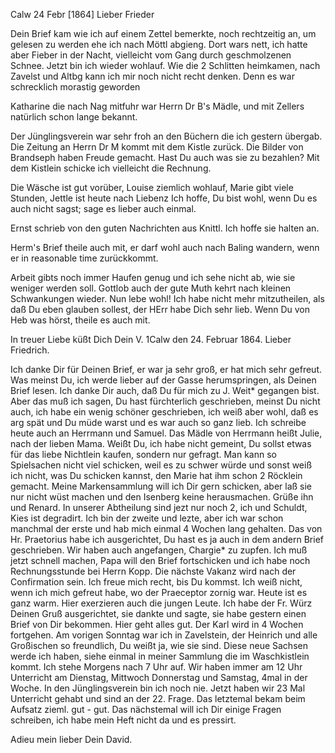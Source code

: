  Calw 24 Febr [1864]
Lieber Frieder

Dein Brief kam wie ich auf einem Zettel bemerkte, noch rechtzeitig an, um gelesen zu werden ehe ich nach Möttl abgieng. Dort wars nett, ich hatte aber Fieber in der Nacht, vielleicht vom Gang durch geschmolzenen Schnee. Jetzt bin ich wieder wohlauf. Wie die 2 Schlitten heimkamen, nach Zavelst und Altbg kann ich mir noch nicht recht denken. Denn es war schrecklich morastig geworden

Katharine die nach Nag mitfuhr war Herrn Dr B's Mädle, und mit Zellers natürlich schon lange bekannt.

Der Jünglingsverein war sehr froh an den Büchern die ich gestern übergab. Die Zeitung an Herrn Dr M kommt mit dem Kistle zurück. Die Bilder von Brandseph haben Freude gemacht. Hast Du auch was sie zu bezahlen? Mit dem Kistlein schicke ich vielleicht die Rechnung.

Die Wäsche ist gut vorüber, Louise ziemlich wohlauf, Marie gibt viele Stunden, Jettle ist heute nach Liebenz Ich hoffe, Du bist wohl, wenn Du es auch nicht sagst; sage es lieber auch einmal.

Ernst schrieb von den guten Nachrichten aus Knittl. Ich hoffe sie halten an.

Herm's Brief theile auch mit, er darf wohl auch nach Baling wandern, wenn er in reasonable time zurückkommt.

Arbeit gibts noch immer Haufen genug und ich sehe nicht ab, wie sie weniger werden soll. Gottlob auch der gute Muth kehrt nach kleinen Schwankungen wieder. Nun lebe wohl! Ich habe nicht mehr mitzutheilen, als daß Du eben glauben sollest, der HErr habe Dich sehr lieb. Wenn Du von Heb was hörst, theile es auch mit.

 In treuer Liebe küßt Dich Dein V.
 1Calw den 24. Februar 1864.
Lieber Friedrich.

Ich danke Dir für Deinen Brief, er war ja sehr groß, er hat mich sehr gefreut. Was meinst Du, ich werde lieber auf der Gasse herumspringen, als Deinen Brief lesen. Ich danke Dir auch, daß Du für mich zu J. Weit* gegangen bist. Aber das muß ich sagen, Du hast fürchterlich geschrieben, meinst Du nicht auch, ich habe ein wenig schöner geschrieben, ich weiß aber wohl, daß es arg spät und Du müde warst und es war auch so ganz lieb. Ich schreibe heute auch an Herrmann und Samuel. Das Mädle von Herrmann heißt Julie, nach der lieben Mama. Weißt Du, ich habe nicht gemeint, Du sollst etwas für das liebe Nichtlein kaufen, sondern nur gefragt. Man kann so Spielsachen nicht viel schicken, weil es zu schwer würde und sonst weiß ich nicht, was Du schicken kannst, den Marie hat ihm schon 2 Röcklein gemacht. Meine Markensammlung will ich Dir gern schicken, aber laß sie nur nicht wüst machen und den Isenberg keine herausmachen. Grüße ihn und Renard. In unserer Abtheilung sind jezt nur noch 2, ich und Schuldt, Kies ist degradirt. Ich bin der zweite und lezte, aber ich war schon manchmal der erste und hab mich einmal 4 Wochen lang gehalten. Das von Hr. Praetorius habe ich ausgerichtet, Du hast es ja auch in dem andern Brief geschrieben. Wir haben auch angefangen, Chargie* zu zupfen. Ich muß jetzt schnell machen, Papa will den Brief fortschicken und ich habe noch Rechnungsstunde bei Herrn Kopp. Die nächste Vakanz wird nach der Confirmation sein. Ich freue mich recht, bis Du kommst. Ich weiß nicht, wenn ich mich gefreut habe, wo der Praeceptor zornig war. Heute ist es ganz warm. Hier exerzieren auch die jungen Leute. Ich habe der Fr. Würz Deinen Gruß ausgerichtet, sie dankte und sagte, sie habe gestern einen Brief von Dir bekommen. Hier geht alles gut. Der Karl wird in 4 Wochen fortgehen. Am vorigen Sonntag war ich in Zavelstein, der Heinrich und alle Großischen so freundlich, Du weißt ja, wie sie sind. Diese neue Sachsen werde ich haben, siehe einmal in meiner Sammlung die im Waschkistlein kommt. Ich stehe Morgens nach 7 Uhr auf. Wir haben immer am 12 Uhr Unterricht am Dienstag, Mittwoch Donnerstag und Samstag, 4mal in der Woche. In den Jünglingsverein bin ich noch nie. Jetzt haben wir 23 Mal Unterricht gehabt und sind an der 22. Frage. Das letztemal bekam beim Aufsatz zieml. gut - gut. Das nächstemal will ich Dir einige Fragen schreiben, ich habe mein Heft nicht da und es pressirt.

 Adieu mein lieber
 Dein David.
